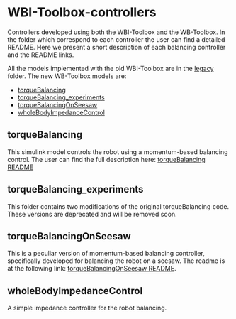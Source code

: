 # WBI-Toolbox-controllers
Controllers developed using both the WBI-Toolbox and the WB-Toolbox.
In the folder which correspond to each controller the user can find a detailed README. Here we present a short 
description of each balancing controller and the README links.

All the models implemented with the old WBI-Toolbox are in the [legacy](controllers/legacy) folder. The
new WB-Toolbox models are:

- [torqueBalancing](#torquebalancing)
- [torqueBalancing_experiments](#torquebalancing_experiments)
- [torqueBalancingOnSeesaw](#torquebalancingonseesaw)
- [wholeBodyImpedanceControl](#wholebodyimpedancecontrol)

## torqueBalancing
This simulink model controls the robot using a momentum-based balancing control.
The user can find the full description here: [torqueBalancing README](controllers/torqueBalancing/README.md)

## torqueBalancing_experiments
This folder contains two modifications of the original torqueBalancing code. These versions are deprecated and will be removed soon.

## torqueBalancingOnSeesaw
This is a peculiar version of momentum-based balancing controller, specifically developed for balancing the robot on a seesaw. The readme is at the following link: [torqueBalancingOnSeesaw README](controllers/torqueBalancingOnSeesaw/README.md).

## wholeBodyImpedanceControl
A simple impedance controller for the robot balancing. 
